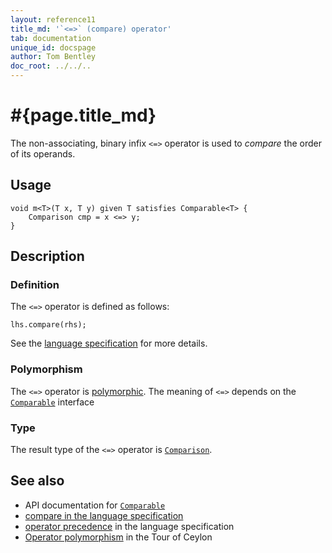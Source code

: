 ```yaml
---
layout: reference11
title_md: '`<=>` (compare) operator'
tab: documentation
unique_id: docspage
author: Tom Bentley
doc_root: ../../..
---
```


# #{page.title_md}

The non-associating, binary infix `<=>` operator is used to *compare* the order of 
its operands.

## Usage 

<!-- try: -->
    void m<T>(T x, T y) given T satisfies Comparable<T> {
        Comparison cmp = x <=> y;
    }

## Description

### Definition

The `<=>` operator is defined as follows:

<!-- check:none -->
<!-- try: -->
    lhs.compare(rhs);

See the [language specification](#{site.urls.spec_current}#equalitycomparison) for more details.

### Polymorphism

The `<=>` operator is [polymorphic](#{page.doc_root}/reference/operator/operator-polymorphism). 
The meaning of `<=>` depends on the 
[`Comparable`](#{site.urls.apidoc_current}/Comparable.type.html) interface 

### Type

The result type of the `<=>` operator is [`Comparison`](#{site.urls.apidoc_current}/Comparison.type.html).

## See also

* API documentation for [`Comparable`](#{site.urls.apidoc_current}/Comparable.type.html)
* [compare in the language specification](#{site.urls.spec_current}#equalitycomparison)
* [operator precedence](#{site.urls.spec_current}#operatorprecedence) in the 
  language specification
* [Operator polymorphism](#{page.doc_root}/tour/language-module/#operator_polymorphism) 
  in the Tour of Ceylon

